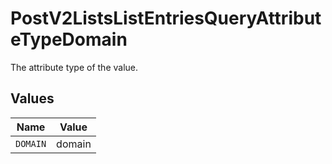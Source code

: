 # PostV2ListsListEntriesQueryAttributeTypeDomain

The attribute type of the value.


## Values

| Name     | Value    |
| -------- | -------- |
| `DOMAIN` | domain   |